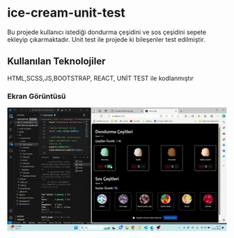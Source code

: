 <h1>ice-cream-unit-test</h1>


Bu projede kullanıcı istediği dondurma çeşidini ve sos çeşidini sepete ekleyip çıkarmaktadır. Unit test ile projede ki bileşenler test edilmiştir.


<h2>Kullanılan Teknolojiler</h2>


HTML,SCSS,JS,BOOTSTRAP, REACT, UNİT TEST ile kodlanmıştır


<h3>Ekran Görüntüsü</h3>


![](/public/ice-cream.gif)
